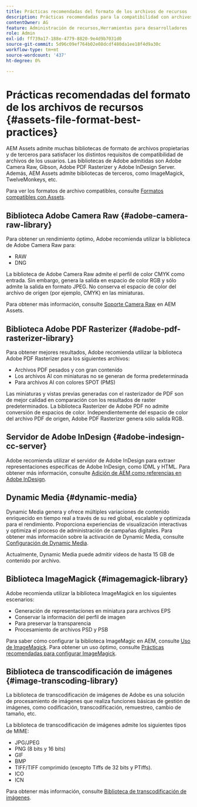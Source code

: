 ```yaml
---
title: Prácticas recomendadas del formato de los archivos de recursos
description: Prácticas recomendadas para la compatibilidad con archivos en AEM Assets.
contentOwner: AG
feature: Administración de recursos,Herramientas para desarrolladores
role: Admin
exl-id: ff739a17-188e-4779-8820-9e4d9b7031d0
source-git-commit: 5d96c09ef764b02e08dcdf480da1ee18f4d9a30c
workflow-type: tm+mt
source-wordcount: '437'
ht-degree: 0%

---
```


# Prácticas recomendadas del formato de los archivos de recursos {#assets-file-format-best-practices}

AEM Assets admite muchas bibliotecas de formato de archivos propietarias y de terceros para satisfacer los distintos requisitos de compatibilidad de archivos de los usuarios. Las bibliotecas de Adobe admitidas son Adobe Camera Raw, Gibson, Adobe PDF Rasterizer y Adobe InDesign Server. Además, AEM Assets admite bibliotecas de terceros, como ImageMagick, TwelveMonkeys, etc.

Para ver los formatos de archivo compatibles, consulte [Formatos compatibles con Assets](assets-formats.md).

## Biblioteca Adobe Camera Raw {#adobe-camera-raw-library}

Para obtener un rendimiento óptimo, Adobe recomienda utilizar la biblioteca de Adobe Camera Raw para:

* RAW
* DNG

La biblioteca de Adobe Camera Raw admite el perfil de color CMYK como entrada. Sin embargo, genera la salida en espacio de color RGB y sólo admite la salida en formato JPEG. No conserva el espacio de color del archivo de origen (por ejemplo, CMYK) en las miniaturas.

Para obtener más información, consulte [Soporte Camera Raw](camera-raw.md) en AEM Assets.

## Biblioteca Adobe PDF Rasterizer {#adobe-pdf-rasterizer-library}

Para obtener mejores resultados, Adobe recomienda utilizar la biblioteca Adobe PDF Rasterizer para los siguientes archivos:

* Archivos PDF pesados y con gran contenido
* Los archivos AI con miniaturas no se generan de forma predeterminada
* Para archivos AI con colores SPOT (PMS)

Las miniaturas y vistas previas generadas con el rasterizador de PDF son de mejor calidad en comparación con los resultados de raster predeterminados. La biblioteca Rasterizer de Adobe PDF no admite conversión de espacios de color. Independientemente del espacio de color del archivo PDF de origen, Adobe PDF Rasterizer genera sólo salida RGB.

## Servidor de Adobe InDesign {#adobe-indesign-cc-server}

Adobe recomienda utilizar el servidor de Adobe InDesign para extraer representaciones específicas de Adobe InDesign, como IDML y HTML. Para obtener más información, consulte [Adición de AEM como referencias en Adobe InDesign](managing-linked-subassets.md#add-aem-assets-as-references-in-adobe-indesign).

## Dynamic Media  {#dynamic-media}

Dynamic Media genera y ofrece múltiples variaciones de contenido enriquecido en tiempo real a través de su red global, escalable y optimizada para el rendimiento. Proporciona experiencias de visualización interactivas y optimiza el proceso de administración de campañas digitales. Para obtener más información sobre la activación de Dynamic Media, consulte [Configuración de Dynamic Media](config-dynamic.md).

Actualmente, Dynamic Media puede admitir vídeos de hasta 15 GB de contenido por archivo.

## Biblioteca ImageMagick {#imagemagick-library}

Adobe recomienda utilizar la biblioteca ImageMagick en los siguientes escenarios:

* Generación de representaciones en miniatura para archivos EPS
* Conservar la información del perfil de imagen
* Para preservar la transparencia
* Procesamiento de archivos PSD y PSB

Para saber cómo configurar la biblioteca ImageMagic en AEM, consulte [Uso de ImageMagick](media-handlers.md#an-example-using-imagemagick). Para obtener un uso óptimo, consulte [Prácticas recomendadas para configurar ImageMagick](best-practices-for-imagemagick.md).

## Biblioteca de transcodificación de imágenes {#image-transcoding-library}

La biblioteca de transcodificación de imágenes de Adobe es una solución de procesamiento de imágenes que realiza funciones básicas de gestión de imágenes, como codificación, transcodificación, remuestreo, cambio de tamaño, etc.

La biblioteca de transcodificación de imágenes admite los siguientes tipos de MIME:

* JPG/JPEG
* PNG (8 bits y 16 bits)
* GIF
* BMP
* TIFF/TIFF comprimido (excepto Tiffs de 32 bits y PTiffs).
* ICO
* ICN

Para obtener más información, consulte [Biblioteca de transcodificación de imágenes](imaging-transcoding-library.md).
